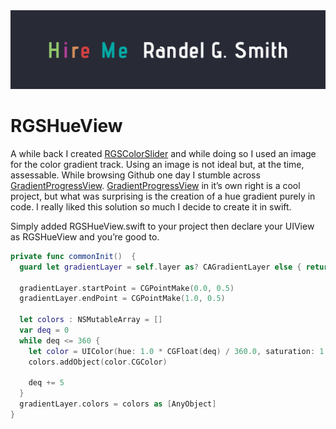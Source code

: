 <a href="https://github.com/RGSSoftware/HireMe">
  <img src="https://github.com/RGSSoftware/HireMe/blob/master/HireMeBanner.png" >
</a>

# RGSHueView

A while back I created [RGSColorSlider](https://github.com/RGSSoftware/RGSColorSlider) and while doing so I used an image for the color gradient track. Using an image is not ideal but, at the time, assessable. While browsing Github one day I stumble across [GradientProgressView]. [GradientProgressView] in it’s own right is a cool project, but what was surprising is the creation of a hue gradient purely in code. I really liked this solution so much I decide to create it in swift.

Simply added RGSHueView.swift to your project then declare your UIView as RGSHueView and you’re good to.

[GradientProgressView]: <https://github.com/nrj/GradientProgressView>

```swift		
private func commonInit()  {		
  guard let gradientLayer = self.layer as? CAGradientLayer else { return }		
         		
  gradientLayer.startPoint = CGPointMake(0.0, 0.5)		
  gradientLayer.endPoint = CGPointMake(1.0, 0.5)		
         		
  let colors : NSMutableArray = []		
  var deq = 0		
  while deq <= 360 {		
    let color = UIColor(hue: 1.0 * CGFloat(deq) / 360.0, saturation: 1.0, brightness: 1.0, alpha: 1.0)		
    colors.addObject(color.CGColor)		
              		
    deq += 5		
  }		
  gradientLayer.colors = colors as [AnyObject]		
}
 
 ```

